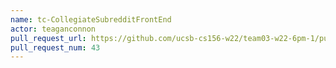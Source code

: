 ```yaml
---
name: tc-CollegiateSubredditFrontEnd
actor: teaganconnon
pull_request_url: https://github.com/ucsb-cs156-w22/team03-w22-6pm-1/pull/43
pull_request_num: 43
---
```

